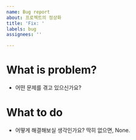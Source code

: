 ```yaml
---
name: Bug report
about: 프로젝트의 정상화
title: 'Fix: '
labels: bug
assignees: ''

---
```


# What is problem?
- 어떤 문제를 겪고 있으신가요?

# What to do
- 어떻게 해결해보실 생각인가요? 딱히 없으면, None.